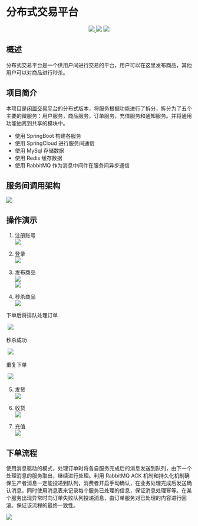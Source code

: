 # 分布式交易平台

 <p align="center">
     <a href="https://github.com/moesome/trade-web">
     	<img src="https://img.shields.io/badge/%E4%BA%A4%E6%98%93%E5%B9%B3%E5%8F%B0%E5%89%8D%E7%AB%AF-1.0-green">
     </a>
     <img src="https://img.shields.io/badge/SpringBoot-2.1.6.RELEASE-brightgreen">
     <img src="https://img.shields.io/badge/SpringCloud-Greenwich.SR2-blue">
 </p>

## 概述

分布式交易平台是一个供用户间进行交易的平台，用户可以在这里发布商品，其他用户可以对商品进行秒杀。

## 项目简介

本项目是[闲置交易平台](https://github.com/moesome/spike)的分布式版本，将服务根据功能进行了拆分，拆分为了五个主要的微服务：用户服务，商品服务，订单服务，充值服务和通知服务。并将通用功能抽离到共享的模块中。

- 使用 SpringBoot 构建各服务
- 使用 SpringCloud 进行服务间通信
- 使用 MySql 存储数据
- 使用 Redis 缓存数据
- 使用 RabbitMQ 作为消息中间件在服务间异步通信

## 服务间调用架构

![](https://raw.githubusercontent.com/moesome/projectImages/master/trade/%E9%A1%B9%E7%9B%AE%E6%9E%B6%E6%9E%84.png)

## 操作演示

1. 注册账号  
![](https://raw.githubusercontent.com/moesome/projectImages/master/trade/注册.png)  

2. 登录  
![](https://raw.githubusercontent.com/moesome/projectImages/master/trade/登录.png)

3. 发布商品  
![](https://raw.githubusercontent.com/moesome/projectImages/master/trade/发布商品1.1.png)  
![](https://raw.githubusercontent.com/moesome/projectImages/master/trade/%E5%8F%91%E5%B8%83%E5%95%86%E5%93%81%E5%92%8C.png)      

4. 秒杀商品  
![](https://raw.githubusercontent.com/moesome/projectImages/master/trade/%E8%B4%AD%E4%B9%B0.png)  

下单后将排队处理订单  

​		![](https://raw.githubusercontent.com/moesome/projectImages/master/trade/%E7%A7%92%E6%9D%801.png)  

秒杀成功  

​		![](https://raw.githubusercontent.com/moesome/projectImages/master/trade/%E7%A7%92%E6%9D%802.png)  

重复下单  

​		![](https://raw.githubusercontent.com/moesome/projectImages/master/trade/%E7%A7%92%E6%9D%803.png)  

5. 发货  
![](https://raw.githubusercontent.com/moesome/projectImages/master/trade/%E5%8F%91%E8%B4%A7.png)  

6. 收货  
![](https://raw.githubusercontent.com/moesome/projectImages/master/trade/%E6%94%B6%E8%B4%A7.png)  

7. 充值  
![](https://raw.githubusercontent.com/moesome/projectImages/master/trade/%E5%85%85%E5%80%BC.png)  
## 下单流程

使用消息驱动的模式，处理订单时将各自服务完成后的消息发送到队列，由下一个处理消息的服务取出，继续进行处理。利用 RabbitMQ ACK 机制和持久化机制确保生产者消息一定能投递到队列，消费者开启手动确认，在业务处理完成后发送确认消息，同时使用消息表来记录每个服务已处理的信息，保证消息处理幂等。在某个服务出现异常时向订单失败队列投递消息，由订单服务对已处理的内容进行回滚。保证该流程的最终一致性。

![](https://raw.githubusercontent.com/moesome/projectImages/master/trade/下单架构.png)